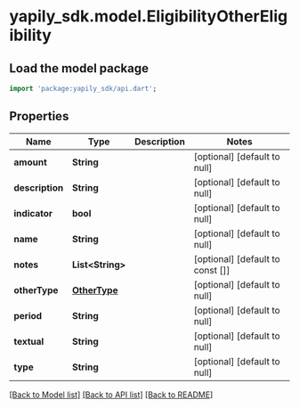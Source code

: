 # yapily_sdk.model.EligibilityOtherEligibility

## Load the model package
```dart
import 'package:yapily_sdk/api.dart';
```

## Properties
Name | Type | Description | Notes
------------ | ------------- | ------------- | -------------
**amount** | **String** |  | [optional] [default to null]
**description** | **String** |  | [optional] [default to null]
**indicator** | **bool** |  | [optional] [default to null]
**name** | **String** |  | [optional] [default to null]
**notes** | **List&lt;String&gt;** |  | [optional] [default to const []]
**otherType** | [**OtherType**](OtherType.md) |  | [optional] [default to null]
**period** | **String** |  | [optional] [default to null]
**textual** | **String** |  | [optional] [default to null]
**type** | **String** |  | [optional] [default to null]

[[Back to Model list]](../README.md#documentation-for-models) [[Back to API list]](../README.md#documentation-for-api-endpoints) [[Back to README]](../README.md)


